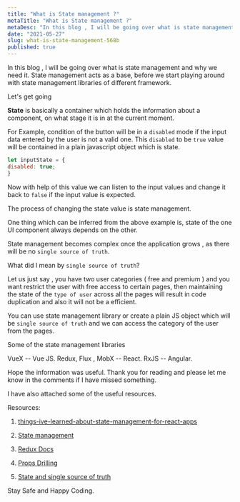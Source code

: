```yaml
---
title: "What is State management ?"
metaTitle: "What is State management ?"
metaDesc: "In this blog , I will be going over what is state management and why we need it. State management act..."
date: "2021-05-27"
slug: what-is-state-management-568b
published: true
---
```


In this blog , I will be going over what is state management and why we need it. State management acts as a base, before we start playing around with state management libraries of different framework.

Let's get going

**State** is basically a container which holds the information about a component, on what stage it is in at the current moment. 

For Example, condition of the button will be in a `disabled` mode if the input data entered by the user is not a valid one. This `disabled` to be `true` value will be contained in a plain javascript object which is state. 

```javascript
let inputState = {
disabled: true;
}
```

Now with help of this value we can listen to the input values and change it back to `false` if the input value is expected. 

The process of changing the state value is state management. 

One thing which can be inferred from the above example is, state of the one UI component always depends on the other. 

State management becomes complex once the application grows , as there will be no `single source of truth`.

What did I mean by `single source of truth`? 

Let us just say , you have two user categories ( free and premium ) and you want restrict the user with free access to certain pages, then maintaining the state of the `type of user`  across all the pages will result in code duplication and also it will not be a efficient. 

You can use state management library or create a plain JS object which will be `single source of truth` and we can access the category of the user from the pages. 

Some of the state management libraries 

VueX -- Vue JS.
Redux, Flux , MobX -- React.
RxJS -- Angular. 

Hope the information was useful. Thank you for reading and please let me know in the comments if I have missed something. 

I have also attached some of the useful resources. 

Resources:

1. [things-ive-learned-about-state-management-for-react-apps](https://medium.com/@veeralpatel/things-ive-learned-about-state-management-for-react-apps-174b8bde87fb)

2. [State management](https://en.wikipedia.org/wiki/State_management#:~:text=State%20management%20refers%20to%20the,in%20a%20graphical%20user%20interface.&text=Examples%20of%20state%20management%20libraries,js%20JavaScript%20framework.)

3. [Redux Docs](https://redux.js.org/)

4. [Props Drilling](https://kentcdodds.com/blog/prop-drilling)

5. [State and single source of truth](http://www.hackingwithreact.com/read/1/12/state-and-the-single-source-of-truth) 

Stay Safe and Happy Coding. 


 

